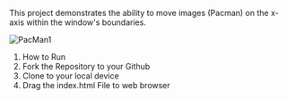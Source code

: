 This project demonstrates the ability to move images (Pacman) on the x-axis within the window's boundaries.


![PacMan1](https://user-images.githubusercontent.com/39014977/198319042-c47a35d8-d041-4b9c-af3a-68f7783737c6.png)

1. How to Run
2. Fork the Repository to your Github
3. Clone to your local device
4. Drag the index.html File to web browser

